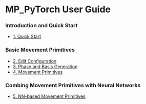 # MP_PyTorch User Guide

### Introduction and Quick Start
- [1. Quick Start](./01_quickstart.md) 

### Basic Movement Primitives
- [2. Edit Configuration](./02_config.md)
- [3. Phase and Basis Generation](./03_phase_and_basis.md)
- [4. Movement Primitives](./04_movement_primitives.md)

### Combing Movement Primitives with Neural Networks
- [5. NN-based Movement Primitives](./05_nn-based_mp.md)



<!--
| Types               | Classes                                 | Main Functions                                    | Description                                                                                                   | Status |
|---------------------|-----------------------------------------|---------------------------------------------------|---------------------------------------------------------------------------------------------------------------|--------|
| phase generator     | PhaseGenerator                          |                                                   | Abstract Basic Class for Phase Generators. Transfer time duration to [0, 1] range.                            |        |
|                     |                                         | `PhaseGenerator.phase`                            | Abstractmethod for phase interface.                                                                           |        |
|                     |                                         | `PhaseGenerator.unbound_phase`                    | Abstractmethod for unbound phase interface.                                                                   |        |
|                     |                                         | `PhaseGenerator.phase_to_time`                    | Abstractmethod for inverse operation, compute times given phase.                                              |        |
|                     |                                         | `PhaseGenerator.set_params`                       | Set parameters of current object and attributes                                                               |        |
|                     |                                         | `PhaseGenerator.get_params`                       | Return all learnable parameters.                                                                              |        |
|                     |                                         | `PhaseGenerator.get_params_bounds`                | Return all learnable parameters' bounds.                                                                      |        |
|                     |                                         | `PhaseGenerator.finalize`                         | Mark the phase generator as finalized so that the parameters cannot be updated any more.                      |        |
|                     | RhythmicPhaseGenerator                  |                                                   | Rhythmic phase generator.                                                                                     |        |
|                     | SmoothPhaseGenerator                    |                                                   | Smooth phase generator with five order spline phase                                                           |        |
|                     | LinearPhaseGenerator                    |                                                   | Linear Phase Generator                                                                                        |        |
|                     | ExpDecayPhaseGenerator                  |                                                   | Exponential decay phase generator                                                                             |        |
| basis generator     | BasisGenerator                          |                                                   | Abstract Basic Class for Basis Generators                                                                     |        |
|                     |                                         | `BasisGenerator.basis`                            | Abstractmethod to generate value of single basis function at given time.                                      |        |
|                     |                                         | `BasisGenerator.basis_multi_dofs`                 | Interface to generate basis functions for multi-dof at given time                                             |        |
|                     |                                         | `BasisGenerator.set_params`                       | Set parameters of current object and attributes                                                               |        |
|                     |                                         | `BasisGenerator.get_params`                       | Return all learnable parameters                                                                               |        |
|                     |                                         | `BasisGenerator.get_params_bounds`                | Return all learnable parameters' bounds                                                                       |        |
|                     |                                         | `BasisGenerator.show_basis`                       | Visualize the basis functions for debug usage                                                                 |        |
|                     | RhythmicBasisGenerator                  |                                                   | Rhythmic Basis Generator                                                                                      |        |
|                     | NormalizedRBFBasisGenerator             |                                                   | Normalized RBF basis generator                                                                                |        |
|                     | ZeroPaddingNormalizedRBFBasisGenerator  |                                                   | Normalized RBF with zero padding basis generator                                                              |        |
|                     | ProDMPBasisGenerator                    |                                                   | ProDMP basis generator                                                                                        |        |
|                     |                                         | `ProDMP.pre_compute`                              | Precompute basis functions and other stuff.                                                                   |        |
|                     |                                         | `BasisGenerator.basis_and_phase`                  | Set basis and phase for the rhythmic basis generator                                                          |        |
|                     |                                         | `BasisGenerator.auto_compute_basis_scale_factors` | Compute scale factors for each basis function                                                                 |        |
|                     |                                         | `BasisGenerator.times_to_indices`                 | Map time points to pre-compute indices                                                                        |        |
| movement primitives | MPFactory                               | `MPFactory.init_mp`                               | Create an MP instance given configuration. You can also directly initialize the MPs without using this class. |        |
|                     | MPInterface                             |                                                   | Abstract Basic Class for Deterministic Movement Primitives                                                    |        |
|                     |                                         | `MPInterface.update_inputs`                       | Update MPs parameters                                                                                         |        |
|                     |                                         | `MPInterface.get_trajs`                           | Get movement primitives trajectories given flag                                                               |        |
|                     |                                         | `MPInterface.learn_mp_params_from_trajs`          | Abstractmethod for learning parameters from trajectories                                                      |        |
|                     | ProbabilisticMPInterface                |                                                   | Abstract Basic Class for Probablistic Movement Primitives                                                     |        |
|                     |                                         | `MPInterface.update_inputs`                       | Update MPs parameters                                                                                         |        |
|                     |                                         | `MPInterface.get_trajs`                           | Get movement primitives trajectories given flag, including trajectories mean and distribution                 |        |
|                     |                                         | `MPInterface.sample_trajectories`                 | Sample trajectories from MPs                                                                                  |        |
|                     |                                         | `MPInterface.learn_mp_params_from_trajs`          | Abstractmethod for learning parameters from trajectories                                                      |        |
|                     | DMP                                     |                                                   | Class for Dynamic Movement Primitives                                                                         |        |
|                     | ProMP                                   |                                                   | Class for Probablistic Movement Primitives                                                                    |        |
|                     | ProDMP                                  |                                                   | Class for [Probablistic Dynamic Movement Primitives](https://arxiv.org/abs/2210.01531)                        |        |
|                     |                                         | `ProDMP.set_initial_conditions`                  | Set initial conditions for ProDMP in a batched manner                                                        |        |
|                     |                                         | `ProDMP.compute_intermediate_terms_single`        | Determinant of initial condition                                                                             |        |
|                     |                                         | `ProDMP.compute_intermediate_terms_multi_dof`     | Determinant of initial condition                                                                             |        |
-->